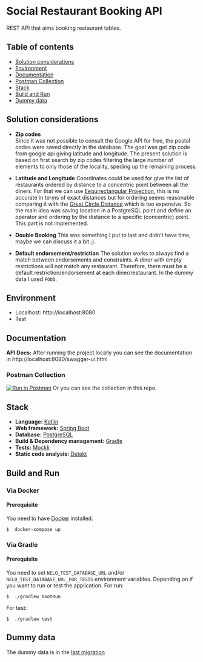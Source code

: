 # Social Restaurant Booking API
REST API that aims booking restaurant tables.

## Table of contents
- [Solution considerations](#Solution-considerations)
- [Environment](#Environment)
- [Documentation](#Documentation)
- [Postman Collection](#postman-collection)
- [Stack](#stack)
- [Build and Run](#Build-and-Run)
- [Dummy data](#Dummy-data)

## Solution considerations
* **Zip codes**  
Since it was not possible to consult the Google API for free, the postal codes were saved directly in the database. The 
goal was get zip code from google api giving latitude and longitude. The present solution is based on first search by 
zip codes filtering the large number of elements to only those of the locality, speding up the remaining process.

* **Latitude and Longitude**
Coordinates could be used for give the list of restaurants ordered by distance to a concentric point between all the 
diners. For that we can use [Eequirectangular Projection](https://en.wikipedia.org/wiki/Equirectangular_projection),
this is no accurate in terms of exact distances but for ordering seems reasonable comparing it with the 
[Great Circle Distance](https://en.wikipedia.org/wiki/Great-circle_distance#:~:text=The%20great%2Dcircle%20distance%2C%20orthodromic,line%20through%20the%20sphere's%20interior)
which is too expensive. So the main idea was saving location in a PostgreSQL point and define an operator and ordering by the 
distance to a specific (concentric) point. This part is not implemented.

* **Double Booking**
This was something I put to last and didn't have time, maybe we can discuss it a bit ;).

* **Default endorsement/restriction**
The solution works to always find a match between endorsements and constraints. A diner with empty restrictions will 
not match any restaurant. Therefore, there must be a default restriction/endorsement at each diner/restaurant. 
In the dummy data I used `FOOD`.
 
## Environment
* Localhost: http://localhost:8080
* Test

## Documentation
**API Docs:** After running the project locally you can see the documentation in http://localhost:8080/swagger-ui.html

### Postman Collection
[![Run in Postman](https://run.pstmn.io/button.svg)](https://app.getpostman.com/run-collection/74b619bf287c2d0d2606)
Or you can see the collection in this repo.

## Stack ##
* **Language:** [Kotlin](https://kotlinlang.org/)
* **Web framework:** [Spring Boot](https://spring.io/projects/spring-boot)
* **Database:** [PostgreSQL](https://www.postgresql.org)
* **Build & Dependency management:** [Gradle](https://gradle.org/)
* **Tests:** [Mockk](https://mockk.io/)
* **Static code analysis:** [Detekt](https://detekt.github.io/detekt/)

 ## Build and Run ##
 ### Via Docker ### 
 #### Prerequisite ####
 You need to have [Docker](https://www.docker.com) installed. 
 ```shell
 $  docker-compose up
 ```
 ### Via Gradle ### 
 #### Prerequisite ####
You need to set `NELO_TEST_DATABASE_URL` and/or `NELO_TEST_DATABASE_URL_FOR_TESTS` environment variables. Depending on
if you want to run or test the application.
For run:
 ```shell
 $  ./gradlew bootRun
 ```
For test:
 ```shell
 $  ./gradlew test
 ```
 ## Dummy data ##
 The dummy data is in the [last migration](resources/db/migration/V11__Add_initial_data.sql)